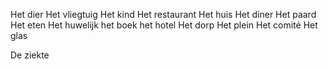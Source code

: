 Het dier
Het vliegtuig
Het kind
Het restaurant
Het huis
Het diner
Het paard
Het eten
Het huwelijk
het boek
het hotel
Het dorp
Het plein
Het comité
Het glas


De ziekte
